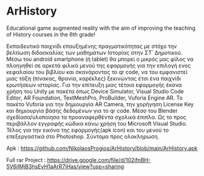 # ArHistory
Educational game augmented reality with the aim of improving the teaching of History courses in the 6th grade!

Εκπαιδευτικό παιχνίδι επαυξημένης πραγματικότητας με στόχο την βελτίωση διδασκαλίας των μαθημάτων Ιστορίας στην ΣΤ΄ Δημοτικού. Μέσω του android smartphone (ή tablet) θα μπορεί ο μικρός μας φίλος να πλοηγηθεί σε αρκετά φιλικό μενού της εφαρμογής για την επιλογή ενος κεφαλαίου του βιβλίου και σκανάροντας το qr code, να του εμφανιστεί μιας τάξη (πίνακας, θρανία, καρέκλες) ξεκινώντας έτσι ένα παιχνίδι ερωτήσεων ιστορίας. Για την επίτευξη μιας τέτοια εφαρμογής έκανα χρήση του Unity με πακέτα όπως Device Simulator, Visual Studio Code Editor, AR Foundation, TextMeshPro, ProBuilder, Vuforia Engine AR. To πακέτο Vuforia για την δημιουργία AR Camera, την χορήγηση License Key και δημιουργία βάσης δεδομένων για το qr code. Μέσο του Blender σχεδίασα/υλοποίησα τα προαναφερθέντα σχολικά έπιπλα. Ως το προς περιβάλλον εγγραφής κώδικα κάνω χρήση του Microsoft Visual Studio. Τέλος για την εικόνα της εφαρμογής(apk icon) και του μενού το επεξεργαστικά στο Photoshop. Σύντομα προς ολοκληρωση.

Apk : https://github.com/NikolaosProgios/ArHistory/blob/main/ArHistory.apk

Full rar Project : https://drive.google.com/file/d/102ifnBH-5V6jlMjB3hsEyH1aArR7iHas/view?usp=sharing